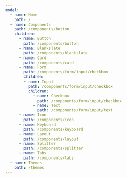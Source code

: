 ```yaml
---
model:
  - name: Home
    path: /
  - name: Components
    path: /components/button
    children:
      - name: Button
        path: /components/button
      - name: Blankslate
        path: /components/blankslate
      - name: Card
        path: /components/card
      - name: Form
        path: /components/form/input/checkbox
        children:
        - name: Input
          path: /components/form/input/checkbox
          children:
            - name: Checkbox
              path: /components/form/input/checkbox
            - name: Text
              path: /components/form/input/text
      - name: Icon
        path: /components/icon
      - name: Keyboard
        path: /components/keyboard
      - name: Layout
        path: /components/layout
      - name: Splitter
        path: /components/splitter
      - name: Tabs
        path: /components/tabs
  - name: Themes
    path: /themes
---
```

